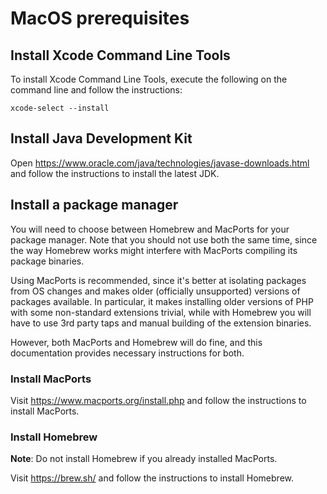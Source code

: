 # MacOS prerequisites

## Install Xcode Command Line Tools

To install Xcode Command Line Tools, execute the following on the command line
and follow the instructions:

```console
xcode-select --install
```

## Install Java Development Kit

Open https://www.oracle.com/java/technologies/javase-downloads.html and follow
the instructions to install the latest JDK.

## Install a package manager

You will need to choose between Homebrew and MacPorts for your package
manager. Note that you should not use both the same time, since the way
Homebrew works might interfere with MacPorts compiling its package binaries.

Using MacPorts is recommended, since it's better at isolating packages from OS
changes and makes older (officially unsupported) versions of packages available.
In particular, it makes installing older versions of PHP with some non-standard
extensions trivial, while with Homebrew you will have to use 3rd party taps
and manual building of the extension binaries.

However, both MacPorts and Homebrew will do fine, and this documentation
provides necessary instructions for both.

### Install MacPorts

Visit https://www.macports.org/install.php and follow the instructions to
install MacPorts.

### Install Homebrew

**Note**: Do not install Homebrew if you already installed MacPorts.

Visit https://brew.sh/ and follow the instructions to install Homebrew.
